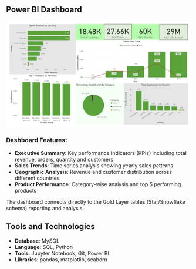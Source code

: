 

## Power BI Dashboard 


![Power BI Dashboard](powerbi_exports/Dashboard.jpg)

### Dashboard Features:
- **Executive Summary**: Key performance indicators (KPIs) including total revenue, orders, quantity and customers
- **Sales Trends**: Time series analysis showing yearly sales patterns
- **Geographic Analysis**: Revenue and customer distribution across different countries
- **Product Performance**: Category-wise analysis and top 5 performing products

The dashboard connects directly to the Gold Layer tables (Star/Snowflake schema) reporting and analysis.

## Tools and Technologies

-   **Database**: MySQL
-   **Language**: SQL, Python
-   **Tools**: Jupyter Notebook, Git, Power BI
-   **Libraries**: pandas, matplotlib, seaborn
